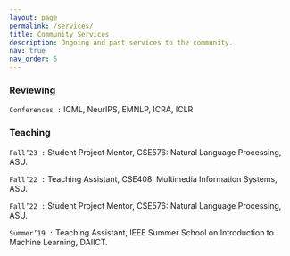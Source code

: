 ```yaml
---
layout: page
permalink: /services/
title: Community Services
description: Ongoing and past services to the community.
nav: true
nav_order: 5
---
```


### Reviewing
`Conferences :` ICML, NeurIPS, EMNLP, ICRA, ICLR


### Teaching
`Fall’23 :` Student Project Mentor, CSE576: Natural Language Processing, ASU.

`Fall’22 :` Teaching Assistant, CSE408: Multimedia Information Systems, ASU.

`Fall’22 :` Student Project Mentor, CSE576: Natural Language Processing, ASU.

`Summer’19 :` Teaching Assistant, IEEE Summer School on Introduction to Machine Learning, DAIICT.
